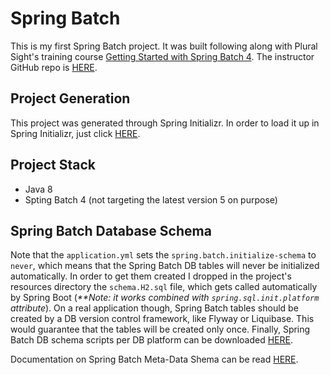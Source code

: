 # Spring Batch
This is my first Spring Batch project. It was built following along with Plural Sight's training course [Getting Started with Spring Batch 4](https://app.pluralsight.com/library/courses/getting-started-spring-batch/table-of-contents). The instructor GitHub repo is [HERE](https://github.com/michaelhoffmantech/patient-batch-loader).

## Project Generation
This project was generated through Spring Initializr. In order to load it up in Spring Initializr, just click [HERE](https://start.spring.io/#!type=maven-project&language=java&platformVersion=2.7.13&packaging=jar&jvmVersion=1.8&groupId=com.wilterson.springbatch&artifactId=getting-started&name=SpringBatchGettingStarted&description=Spring%20Batch%20Getting%20Started&packageName=com.wilterson.springbatch&dependencies=batch,lombok,devtools,actuator,h2,data-jpa,web).

## Project Stack
* Java 8
* Spting Batch 4 (not targeting the latest version 5 on purpose)

## Spring Batch Database Schema
Note that the `application.yml` sets the `spring.batch.initialize-schema` to `never`, which means that the Spring Batch DB tables will never be initialized automatically. In order to get them created I dropped in the project's resources directory the `schema.H2.sql` file, which gets called automatically by Spring Boot (_**Note: it works combined with `spring.sql.init.platform` attribute_). On a real application though, Spring Batch tables should be created by a DB version control framework, like Flyway or Liquibase. This would guarantee that the tables will be created only once. Finally, Spring Batch DB schema scripts per DB platform can be downloaded [HERE](
https://github.com/spring-projects/spring-batch/tree/main/spring-batch-core/src/main/resources/org/springframework/batch/core).

Documentation on Spring Batch Meta-Data Shema can be read [HERE](https://docs.spring.io/spring-batch/docs/current/reference/html/schema-appendix.html).